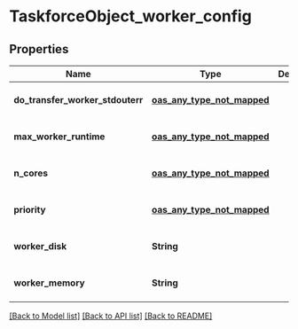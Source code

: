 # TaskforceObject_worker_config
## Properties

| Name | Type | Description | Notes |
|------------ | ------------- | ------------- | -------------|
| **do\_transfer\_worker\_stdouterr** | [**oas_any_type_not_mapped**](.md) |  | [optional] [default to null] |
| **max\_worker\_runtime** | [**oas_any_type_not_mapped**](.md) |  | [optional] [default to null] |
| **n\_cores** | [**oas_any_type_not_mapped**](.md) |  | [optional] [default to null] |
| **priority** | [**oas_any_type_not_mapped**](.md) |  | [optional] [default to null] |
| **worker\_disk** | **String** |  | [optional] [default to null] |
| **worker\_memory** | **String** |  | [optional] [default to null] |

[[Back to Model list]](../README.md#documentation-for-models) [[Back to API list]](../README.md#documentation-for-api-endpoints) [[Back to README]](../README.md)

